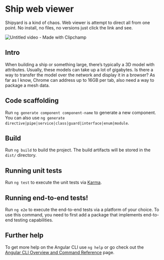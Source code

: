 # Ship web viewer

Shipyard is a kind of chaos. Web viewer is attempt to direct all from one point. No install, no files, no versions just click the link and see.

![Untitled video - Made with Clipchamp](https://github.com/skokovin/putout/assets/13080037/514d2e2b-2522-4032-9699-3133bf80d14b)


## Intro

When building a ship or something large, there’s typically a 3D model with attributes. Usually, these models can take up a lot of gigabytes. Is there a way to transfer the model over the network and display it in a browser? As far as I know, Chrome can address up to 16GB per tab, also need a way to package a mesh data.

## Code scaffolding

Run `ng generate component component-name` to generate a new component. You can also use `ng generate directive|pipe|service|class|guard|interface|enum|module`.

## Build

Run `ng build` to build the project. The build artifacts will be stored in the `dist/` directory.

## Running unit tests

Run `ng test` to execute the unit tests via [Karma](https://karma-runner.github.io).

## Running end-to-end tests!


Run `ng e2e` to execute the end-to-end tests via a platform of your choice. To use this command, you need to first add a package that implements end-to-end testing capabilities.

## Further help

To get more help on the Angular CLI use `ng help` or go check out the [Angular CLI Overview and Command Reference](https://angular.io/cli) page.

